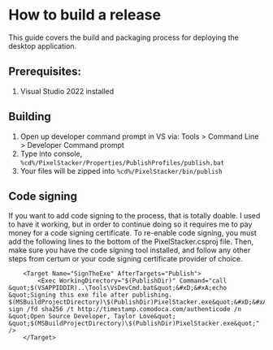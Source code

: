 # How to build a release
This guide covers the build and packaging process for deploying the desktop application.

## Prerequisites:
1. Visual Studio 2022 installed

## Building 
1. Open up developer command prompt in VS via: Tools > Command Line > Developer Command prompt
2. Type into console, `%cd%/PixelStacker/Properties/PublishProfiles/publish.bat`
3. Your files will be zipped into `%cd%/PixelStacker/bin/publish`

## Code signing
If you want to add code signing to the process, that is totally doable. I used to have it working, but in order to continue doing so it requires me to pay money for a code signing certificate. To re-enable code signing, you must add the following lines to the bottom of the PixelStacker.csproj file. Then, make sure you have the code signing tool installed, and follow any other steps from certum or your code signing certificate provider of choice.
```
	<Target Name="SignTheExe" AfterTargets="Publish">
		<Exec WorkingDirectory="$(PublishDir)" Command="call &quot;$(VSAPPIDDIR)..\Tools\VsDevCmd.bat&quot;&#xD;&#xA;echo &quot;Signing this exe file after publishing. $(MSBuildProjectDirectory)\$(PublishDir)PixelStacker.exe&quot;&#xD;&#xA;signtool.exe sign /fd sha256 /t http://timestamp.comodoca.com/authenticode /n &quot;Open Source Developer, Taylor Love&quot; &quot;$(MSBuildProjectDirectory)\$(PublishDir)PixelStacker.exe&quot;" />
	</Target>
```